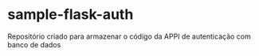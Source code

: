 # sample-flask-auth

Repositório criado para armazenar o código da APPI de autenticação com banco de dados